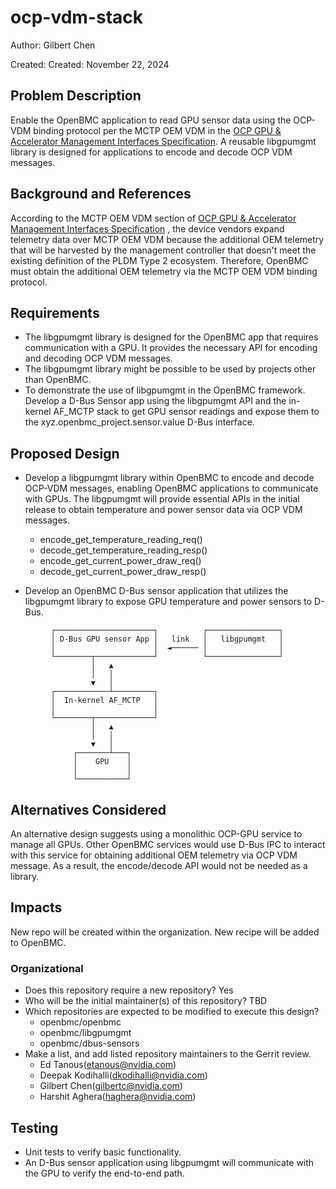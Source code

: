 # ocp-vdm-stack

Author: Gilbert Chen

Created: Created: November 22, 2024

## Problem Description

Enable the OpenBMC application to read GPU sensor data using the OCP-VDM binding
protocol per the MCTP OEM VDM in the
[OCP GPU & Accelerator Management Interfaces Specification](https://www.opencompute.org/documents/ocp-gpu-accelerator-management-interfaces-v0-9-pdf).
A reusable libgpumgmt library is designed for applications to encode and decode
OCP VDM messages.

## Background and References

According to the MCTP OEM VDM section of
[OCP GPU & Accelerator Management Interfaces Specification](https://www.opencompute.org/documents/ocp-gpu-accelerator-management-interfaces-v0-9-pdf)
, the device vendors expand telemetry data over MCTP OEM VDM because the
additional OEM telemetry that will be harvested by the management controller
that doesn't meet the existing definition of the PLDM Type 2 ecosystem.
Therefore, OpenBMC must obtain the additional OEM telemetry via the MCTP OEM VDM
binding protocol.

## Requirements

- The libgpumgmt library is designed for the OpenBMC app that requires
  communication with a GPU. It provides the necessary API for encoding and
  decoding OCP VDM messages.
- The libgpumgmt library might be possible to be used by projects other than
  OpenBMC.
- To demonstrate the use of libgpumgmt in the OpenBMC framework. Develop a D-Bus
  Sensor app using the libgpumgmt API and the in-kernel AF_MCTP stack to get GPU
  sensor readings and expose them to the xyz.openbmc_project.sensor.value D-Bus
  interface.

## Proposed Design

- Develop a libgpumgmt library within OpenBMC to encode and decode OCP-VDM
  messages, enabling OpenBMC applications to communicate with GPUs. The
  libgpumgmt will provide essential APIs in the initial release to obtain
  temperature and power sensor data via OCP VDM messages.

  - encode_get_temperature_reading_req()
  - decode_get_temperature_reading_resp()
  - encode_get_current_power_draw_req()
  - decode_get_current_power_draw_resp()

- Develop an OpenBMC D-Bus sensor application that utilizes the libgpumgmt
  library to expose GPU temperature and power sensors to D-Bus.

```text
         ┌──────────────────────┐          ┌────────────────┐
         │ D-Bus GPU sensor App │   link   │   libgpumgmt   │
         │                      │  ◄────── │                │
         └────────┬─────────────┘          └────────────────┘
                  │   ▲
                  │   │
                  ▼   │
         ┌────────────┴─────────┐
         │  In-kernel AF_MCTP   │
         │                      │
         └────────┬─────────────┘
                  │   ▲
                  │   │
                  ▼   │
              ┌───────┴───┐
              │    GPU    │
              │           │
              └───────────┘
```

## Alternatives Considered

An alternative design suggests using a monolithic OCP-GPU service to manage all
GPUs. Other OpenBMC services would use D-Bus IPC to interact with this service
for obtaining additional OEM telemetry via OCP VDM message. As a result, the
encode/decode API would not be needed as a library.

## Impacts

New repo will be created within the organization. New recipe will be added to
OpenBMC.

### Organizational

- Does this repository require a new repository? Yes
- Who will be the initial maintainer(s) of this repository? TBD
- Which repositories are expected to be modified to execute this design?
  - openbmc/openbmc
  - openbmc/libgpumgmt
  - openbmc/dbus-sensors
- Make a list, and add listed repository maintainers to the Gerrit review.
  - Ed Tanous(etanous@nvidia.com)
  - Deepak Kodihalli(dkodihalli@nvidia.com)
  - Gilbert Chen(gilbertc@nvidia.com)
  - Harshit Aghera(haghera@nvidia.com)

## Testing

- Unit tests to verify basic functionality.
- An D-Bus sensor application using libgpumgmt will communicate with the GPU to
  verify the end-to-end path.
